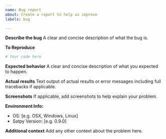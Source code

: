 ```yaml
---
name: Bug report
about: Create a report to help us improve
labels: bug

---
```


**Describe the bug**
A clear and concise description of what the bug is.

**To Reproduce**

```python
# Your code here

```

**Expected behavior**
A clear and concise description of what you expected to happen.

**Actual results**
Text output of actual results or error messages including full tracebacks if applicable.

**Screenshots**
If applicable, add screenshots to help explain your problem.

**Environment Info:**
 - OS: [e.g. OSX, Windows, Linux]
 - Satpy Version: [e.g. 0.9.0]

**Additional context**
Add any other context about the problem here.
